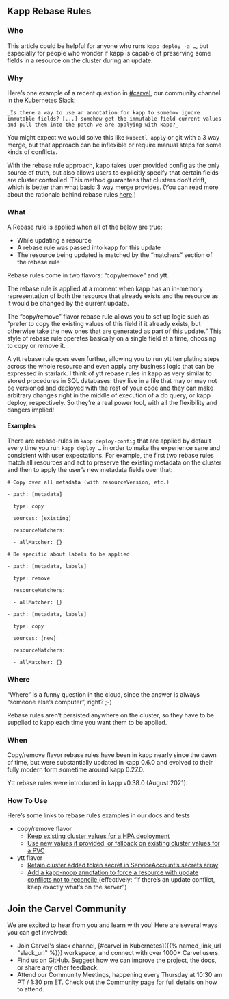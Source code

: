 ## Kapp Rebase Rules


### Who

This article could be helpful for anyone who runs `kapp deploy -a …`, but especially for people who wonder if kapp is capable of preserving some fields in a resource on the cluster during an update.

### Why

Here’s one example of a recent question in [#carvel](https://kubernetes.slack.com/archives/CH8KCCKA5), our community channel in the Kubernetes Slack:

    _Is there a way to use an annotation for kapp to somehow ignore immutable fields? [...] somehow get the immutable field current values and pull them into the patch we are applying with kapp?_

You might expect we would solve this like `kubectl apply` or git with a 3 way merge, but that approach can be inflexible or require manual steps for some kinds of conflicts.

With the rebase rule approach, kapp takes user provided config as the only source of truth, but also allows users to explicitly specify that certain fields are cluster controlled. This method guarantees that clusters don’t drift, which is better than what basic 3 way merge provides. (You can read more about the rationale behind rebase rules [here](https://carvel.dev/kapp/docs/v0.46.0/merge-method/).) 

### What

A Rebase rule is applied when all of the below are true:

* While updating a resource
* A rebase rule was passed into kapp for this update
* The resource being updated is matched by the “matchers” section of the rebase rule

Rebase rules come in two flavors: “copy/remove” and ytt.

The rebase rule is applied at a moment when kapp has an in-memory representation of both the resource that already exists and the resource as it would be changed by the current update.

The “copy/remove” flavor rebase rule allows you to set up logic such as “prefer to copy the existing values of this field if it already exists, but otherwise take the new ones that are generated as part of this update.” This style of rebase rule operates basically on a single field at a time, choosing to copy or remove it.

A ytt rebase rule goes even further, allowing you to run ytt templating steps across the whole resource and even apply any business logic that can be expressed in starlark. I think of ytt rebase rules in kapp as very similar to stored procedures in SQL databases: they live in a file that may or may not be versioned and deployed with the rest of your code and they can make arbitrary changes right in the middle of execution of a db query, or kapp deploy, respectively. So they’re a real power tool, with all the flexibility and dangers implied!

#### Examples

There are rebase-rules in `kapp deploy-config` that are applied by default every time you run `kapp deploy …` in order to make the experience sane and consistent with user expectations. For example, the first two rebase rules match all resources and act to preserve the existing metadata on the cluster and then to apply the user’s new metadata fields over that:

```
# Copy over all metadata (with resourceVersion, etc.)

- path: [metadata]

  type: copy

  sources: [existing]

  resourceMatchers:

  - allMatcher: {}

# Be specific about labels to be applied

- path: [metadata, labels]

  type: remove

  resourceMatchers:

  - allMatcher: {}

- path: [metadata, labels]

  type: copy

  sources: [new]

  resourceMatchers:

  - allMatcher: {}

```


### Where

“Where” is a funny question in the cloud, since the answer is always “someone else’s computer”, right? ;-)

Rebase rules aren’t persisted anywhere on the cluster, so they have to be supplied to kapp each time you want them to be applied.


### When

Copy/remove flavor rebase rules have been in kapp nearly since the dawn of time, but were substantially updated in kapp 0.6.0 and evolved to their fully modern form sometime around kapp 0.27.0.

Ytt rebase rules were introduced in kapp v0.38.0 (August 2021).


### How To Use

Here’s some links to rebase rules examples in our docs and tests

* copy/remove flavor
    * [Keep existing cluster values for a HPA deployment](https://carvel.dev/kapp/docs/v0.46.0/hpa-deployment-rebase/#docs)
    * [Use new values if provided, or fallback on existing cluster values for a PVC](https://carvel.dev/kapp/docs/latest/rebase-pvc/#docs) 
* ytt flavor
    * [Retain cluster added token secret in ServiceAccount’s secrets array](https://github.com/vmware-tanzu/carvel-kapp/blob/d3ee9a01b5f0d7d5632b6a157ea7d0338730d497/pkg/kapp/config/default.go#L123-L154)
    * [Add a kapp-noop annotation to force a resource with update conflicts not to reconcile ](https://github.com/vmware-tanzu/carvel-kapp/blob/724d714376c8835368915661b6a5ecda06bc7ed5/test/e2e/create_fallback_on_noop_test.go#L31-L47)
      (effectively:  “if there’s an update conflict, keep exactly what’s on the server”) 
      
## Join the Carvel Community

We are excited to hear from you and learn with you! Here are several ways you can get involved:

* Join Carvel's slack channel, [#carvel in Kubernetes]({{% named_link_url "slack_url" %}}) workspace, and connect with over 1000+ Carvel users.
* Find us on [GitHub](https://github.com/vmware-tanzu/carvel). Suggest how we can improve the project, the docs, or share any other feedback.
* Attend our Community Meetings, happening every Thursday at 10:30 am PT / 1:30 pm ET. Check out the [Community page](/community/) for full details on how to attend.
